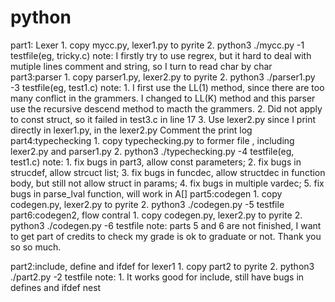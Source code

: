 # python
part1: Lexer
    1. copy mycc.py, lexer1.py to pyrite 
    2. python3 ./mycc.py -1 testfile(eg, tricky.c) 
    note: I firstly try to use regrex, but it hard to deal with mutiple lines comment and string, so I turn to read char by char
part3:parser
    1. copy parser1.py, lexer2.py to pyrite
    2. python3 ./parser1.py -3 testfile(eg, test1.c) 
    note: 
    1.  I first use the LL(1) method, since there are too many conflict in the grammers. I changed to LL(K) method and 
        this parser use the recursive descend method to macth the grammers. 
    2.  Did not apply to const struct, so it failed in test3.c in line 17
    3.  Use lexer2.py since I print directly in lexer1.py, in the lexer2.py Comment the print log
part4:typechecking
    1. copy typechecking.py to former file , including lexer2.py and parser1.py 
    2. python3 ./typechecking.py -4 testfile(eg, test1.c) 
    note:
    1. fix bugs in part3, allow const parameters; 
    2. fix bugs in strucdef, allow strcuct list; 
    3. fix bugs in funcdec, allow structdec in function body, but still not allow struct in params;
    4. fix bugs in multiple vardec;
    5. fix bugs in parse_lval function, will work in A[] 
part5:codegen
    1. copy codegen.py, lexer2.py to pyrite
    2. python3 ./codegen.py -5 testfile
part6:codegen2, flow contral
    1. copy codegen.py, lexer2.py to pyrite
    2. python3 ./codegen.py -6 testfile
    note: parts 5 and 6 are not finished, I want to get part of credits to check my grade is ok to graduate or not.
    Thank you so so much.

part2:include, define and ifdef for lexer1
    1. copy part2 to pyrite
    2. python3 ./part2.py -2 testfile
    note:
    1. It works good for include, still have bugs in defines and ifdef nest
